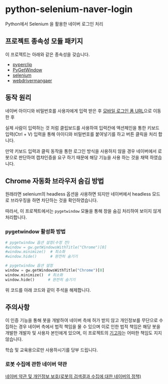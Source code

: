 # python-selenium-naver-login

Python에서 Selenium 을 활용한 네이버 로그인 처리

## 프로젝트 종속성 모듈 패키지

이 프로젝트는 아래와 같은 종속성을 갖습니다.

* [pyperclip](https://pypi.org/project/pyperclip/)
* [PyGetWindow](https://pypi.org/project/PyGetWindow/)
* [selenium](https://pypi.org/project/selenium/)
* [webdrivermangaer](https://pypi.org/project/webdrivermanager/)

## 동작 원리

네이버 아이디와 비밀번호를 사용자에게 입력 받은 후 [모바일 로그인 폼 URL](https://nid.naver.com/nidlogin.login?svctype=262144)으로 이동한 후

실제 사람이 입력하는 것 처럼 클립보드를 사용하여 입력칸에 액션체인을 통한 키보드 입력(Ctrl + V) 입력을 통해 아이디와 비밀번호를 붙여넣기를 하고 버튼 클릭을 처리 합니다.

만약 키보드 입력과 클릭 동작을 통한 로그인 방식을 사용하지 않을 경우 네이버에서 로봇으로 판단하여 캡챠인증을 요구 하기 때문에 해당 기능을 사용 하는 것을 채택 하였습니다.

## Chrome 자동화 브라우저 숨김 방법

원래라면 selenium의 headless 옵션을 사용하면 되지만 네이버에서 headless 모드로 브라우징을 하면 차단하는 것을 확인하였습니다.

따라서, 이 프로젝트에서는 `pygetwindow` 모듈을 통해 창을 숨김 처리하여 보이지 않게 처리합니다.

### pygetwindow 활성화 방법

```py
# pygetwindow 옵션 설정(수정 전)
#window = gw.getWindowsWithTitle("Chrome")[0]
#window.minimize()  # 최소화
#window.hide()      # 완전히 숨기기
```

```py
# pygetwindow 옵션 설정
window = gw.getWindowsWithTitle("Chrome")[0]
window.minimize()  # 최소화
window.hide()      # 완전히 숨기기
```

위 코드를 아래 코드와 같이 주석을 해제합니다.

## 주의사항

이 인증 기능을 통해 봇을 개발하여 네이버 측에 허가 받지 않고 개인정보를 무단으로 수집하는 경우 네이버 측에서 법적 책임을 물 수 있으며 이로 인한 법적 책임은 해당 봇을 개발한 개발자 및 사용자 본인에게 있으며, 이 프로젝트의 [기고자](https://github.com/ynng3)는 어떠한 책임도 지지 않습니다.

학습 및 교육용으로만 사용하시기를 당부 드립니다.

### 로봇 수집에 관한 네이버 약관

[네이버 약관 및 개인정보 보호(로봇의 검색결과 수집에 대한 네이버의 정책)](https://policy.naver.com/policy/search_policy.html)